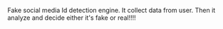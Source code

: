 Fake social media Id detection engine. It collect data from user. Then it analyze and decide either it's fake or real!!!!

